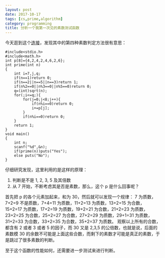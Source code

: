 ```yaml
---
layout: post
date: 2017-10-17
tags: [cs,prime,algorithm]
category: programming
title: 分析一个我第一次见的素数测试函数
---
```


今天逛到这个[连接](http://blog.csdn.net/l04205613/article/details/6025118)，发现其中的第四种素数判定方法很有意思：

```
#include<stdio.h>
#include<math.h>
int p[8]={4,2,4,2,4,6,2,6};
int prime(int n)
{
    int i=7,j,q;
    if(n==1)return 0;
    if(n==2||n==5||n==3)return 1;
    if(n%2==0||n%3==0||n%5==0)return 0;
    q=(int)sqrt(n);
    for(;i<=q;){
        for(j=0;j<8;j++){
            if(n%i==0)return 0;
            i+=p[j];
        }
        if(n%i==0)return 0;
    }
    return 1;
}
void main()
{
    int n;
    scanf("%d",&n);
    if(prime(n))puts("Yes");
    else puts("No");
}
```

仔细研究发现，这里利用的是这样的原理：

1. 判断是不是 1, 2, 3, 5 及其倍数
2. 从 7 开始，不断考虑其是否是素数，那么，这个 p 是什么回事呢？

首先把 p 的各个元素加起来，和为 30，然后就可以发现一个规律：
7 为质数，7+2=9 不是质数，7+4=11 为质数，11+2=13 为质数，13+2=15 为合数，15+2=17 为质数，17+2=19 为质数，19+2=21 为合数，21+2=23 为质数，23+2=25 为合数，25+2=27 为合数，27+2=29 为质数，29+1=31 为质数，31+2=33 为合数，33+2=35 为合数，35+2=37 为质数。
观察以上所有的合数，都含有 2 或者 3 或者 5 的因子，而 30 又是 2,3,5 的公倍数，也就是说，后面的素数模 30 的余数不可能是上面这些合数，而剩下的素数才可能是真正的素数，于是跳过了很多素数的判断。

至于这个函数的性能如何，还需要进一步测试来进行判断。
